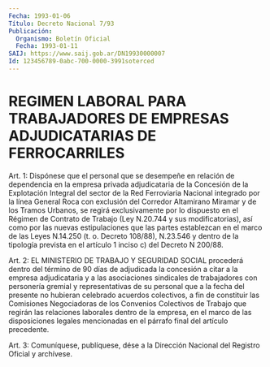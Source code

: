 ```yaml
---
Fecha: 1993-01-06
Título: Decreto Nacional 7/93
Publicación:
  Organismo: Boletín Oficial
  Fecha: 1993-01-11
SAIJ: https://www.saij.gob.ar/DN19930000007
Id: 123456789-0abc-700-0000-3991soterced
---
```

# REGIMEN LABORAL PARA TRABAJADORES DE EMPRESAS ADJUDICATARIAS DE FERROCARRILES

<a id="1"></a>
Art. 1: Dispónese que el personal que se desempeñe en relación de dependencia  en la empresa privada adjudicataria de la Concesión de  la Explotación  Integral  del  sector  de  la  Red  Ferroviaria Nacional  integrado  por  la  línea  General Roca con exclusión del Corredor  Altamirano  Miramar y de los Tramos  Urbanos,  se  regirá exclusivamente  por lo dispuesto  en  el  Régimen  de  Contrato  de Trabajo (Ley N.20.744  y  sus  modificatorias),  así  como  por las nuevas  estipulaciones  que  las partes establezcan en el marco  de las Leyes N.14.250 (t. o. Decreto  108/88), N.23.546 y dentro de la tipología  prevista  en  el artículo 1  inciso  c)  del  Decreto  N 200/88.

<a id="2"></a>
Art.  2: EL MINISTERIO DE TRABAJO Y SEGURIDAD SOCIAL procederá dentro del término  de 90 días de adjudicada la concesión a citar a la  empresa  adjudicataria  y  a  las  asociaciones  sindicales  de trabajadores  con   personería  gremial  y  representativas  de  su personal  que  a  la  fecha  del  presente  no  hubieran  celebrado acuerdos colectivos, a fin de constituir las Comisiones Negociadoras de los Convenios  Colectivos  de  Trabajo  que regirán las relaciones laborales dentro de la empresa, en el marco  de  las disposiciones  legales mencionadas en el párrafo final del artículo precedente.

<a id="3"></a>
Art.  3: Comuníquese, publíquese, dése a la Dirección Nacional del Registro Oficial y archívese.